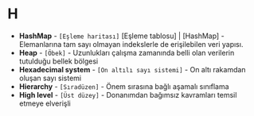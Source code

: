 # **H**

* **HashMap** - `[Eşleme haritası]` [Eşleme tablosu] | [HashMap] - Elemanlarına tam sayı olmayan indekslerle de erişilebilen veri yapısı.
* **Heap** - `[Öbek]` - Uzunlukları çalışma zamanında belli olan verilerin tutulduğu bellek bölgesi
* **Hexadecimal system** - `[On altılı sayı sistemi]` - On altı rakamdan oluşan sayı sistemi
* **Hierarchy** - `[Sıradüzen]` - Önem sırasına bağlı aşamalı sınıflama
* **High level** - `[Üst düzey]` - Donanımdan bağımsız kavramları temsil etmeye elverişli
